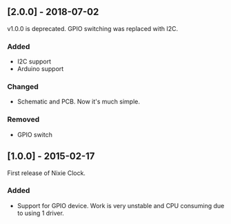 ## [2.0.0] - 2018-07-02
v1.0.0 is deprecated. GPIO switching was replaced with I2C.

### Added
- I2C support
- Arduino support

### Changed
- Schematic and PCB. Now it's much simple.

### Removed
- GPIO switch

## [1.0.0] - 2015-02-17
First release of Nixie Clock.

### Added
- Support for GPIO device. Work is very unstable and CPU consuming due to using 1 driver.

